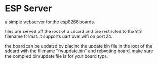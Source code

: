 # ESP Server
a simple webserver for the esp8266 boards.

files are served off the root of a sdcard and are restricted to the 8:3 filename format.
it supports uart over wifi on port 24.

the board can be updated by placing the update bin file in the root of the sdcard with the filename "fwupdate.bin" and rebooting board.
make sure the compiled bin/update file is for your board type.

